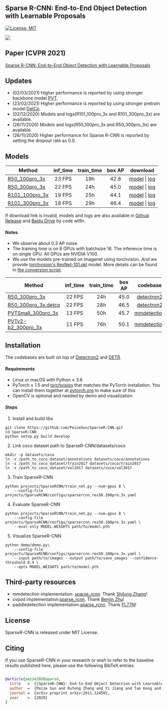 ## Sparse R-CNN: End-to-End Object Detection with Learnable Proposals

[![License: MIT](https://img.shields.io/badge/License-MIT-yellow.svg)](https://opensource.org/licenses/MIT)

![](readme/fig.jpeg)

## Paper (CVPR 2021)
[Sparse R-CNN: End-to-End Object Detection with Learnable Proposals](https://arxiv.org/abs/2011.12450)

## Updates
- (02/03/2021) Higher performance is reported by using stronger backbone model [PVT](https://github.com/whai362/PVT). 
- (23/02/2021) Higher performance is reported by using stronger pretrain model [DetCo](https://github.com/xieenze/DetCo). 
- (02/12/2020) Models and logs(R101_100pro_3x and R101_300pro_3x) are available. 
- (26/11/2020) Models and logs(R50_100pro_3x and R50_300pro_3x) are available.
- (26/11/2020) Higher performance for Sparse R-CNN is reported by setting the dropout rate as 0.0. 

## Models
Method | inf_time | train_time | box AP | download
--- |:---:|:---:|:---:|:---:
[R50_100pro_3x](projects/SparseRCNN/configs/sparsercnn.res50.100pro.3x.yaml) | 23 FPS | 19h  | 42.8 | [model](https://drive.google.com/drive/u/1/folders/19UaSgR4OwqA-BhCs_wG7i6E-OXC5NR__) \| [log](https://drive.google.com/drive/u/1/folders/19UaSgR4OwqA-BhCs_wG7i6E-OXC5NR__)
[R50_300pro_3x](projects/SparseRCNN/configs/sparsercnn.res50.300pro.3x.yaml) | 22 FPS | 24h  | 45.0 | [model](https://drive.google.com/drive/u/1/folders/19UaSgR4OwqA-BhCs_wG7i6E-OXC5NR__) \| [log](https://drive.google.com/drive/u/1/folders/19UaSgR4OwqA-BhCs_wG7i6E-OXC5NR__)
[R101_100pro_3x](projects/SparseRCNN/configs/sparsercnn.res101.100pro.3x.yaml) | 19 FPS | 25h  | 44.1 | [model](https://drive.google.com/drive/u/1/folders/19UaSgR4OwqA-BhCs_wG7i6E-OXC5NR__) \| [log](https://drive.google.com/drive/u/1/folders/19UaSgR4OwqA-BhCs_wG7i6E-OXC5NR__)
[R101_300pro_3x](projects/SparseRCNN/configs/sparsercnn.res101.300pro.3x.yaml) | 18 FPS | 29h  | 46.4 | [model](https://drive.google.com/drive/u/1/folders/19UaSgR4OwqA-BhCs_wG7i6E-OXC5NR__) \| [log](https://drive.google.com/drive/u/1/folders/19UaSgR4OwqA-BhCs_wG7i6E-OXC5NR__)

If download link is invalid, models and logs are also available in [Github Release](https://github.com/PeizeSun/SparseR-CNN/releases/tag/v0.1) and [Baidu Drive](https://pan.baidu.com/s/1v1g5JKPmn0rqiGGAvYHYvw) by code wt9n.

#### Notes
- We observe about 0.3 AP noise.
- The training time is on 8 GPUs with batchsize 16. The inference time is on single GPU. All GPUs are NVIDIA V100.
- We use the models pre-trained on imagenet using torchvision. And we provide [torchvision's ResNet-101.pkl](https://drive.google.com/drive/u/1/folders/19UaSgR4OwqA-BhCs_wG7i6E-OXC5NR__) model. 
More details can be found in [the conversion script](tools/convert-torchvision-to-d2.py).


Method | inf_time | train_time | box AP | codebase
--- |:---:|:---:|:---:|:---:
[R50_300pro_3x](projects/SparseRCNN/configs/sparsercnn.res50.300pro.3x.yaml) | 22 FPS | 24h  | 45.0 | [detectron2](https://github.com/facebookresearch/detectron2)
[R50_300pro_3x.detco](projects/SparseRCNN/configs/sparsercnn.res50.300pro.3x.detco.yaml) | 22 FPS | 28h  | 46.5 | [detectron2](https://github.com/facebookresearch/detectron2)
[PVTSmall_300pro_3x](https://github.com/whai362/PVT) | 13 FPS | 50h  | 45.7 | [mmdetection](https://github.com/open-mmlab/mmdetection)
[PVTv2-b2_300pro_3x](https://github.com/whai362/PVT/blob/v2/detection/configs/sparse_rcnn_pvt_v2_b2_fpn_300_proposals_crop_mstrain_480-800_3x_coco.py) | 11 FPS | 76h | 50.1 | [mmdetection](https://github.com/open-mmlab/mmdetection)


## Installation
The codebases are built on top of [Detectron2](https://github.com/facebookresearch/detectron2) and [DETR](https://github.com/facebookresearch/detr).

#### Requirements
- Linux or macOS with Python ≥ 3.6
- PyTorch ≥ 1.5 and [torchvision](https://github.com/pytorch/vision/) that matches the PyTorch installation.
  You can install them together at [pytorch.org](https://pytorch.org) to make sure of this
- OpenCV is optional and needed by demo and visualization

#### Steps
1. Install and build libs
```
git clone https://github.com/PeizeSun/SparseR-CNN.git
cd SparseR-CNN
python setup.py build develop
```

2. Link coco dataset path to SparseR-CNN/datasets/coco
```
mkdir -p datasets/coco
ln -s /path_to_coco_dataset/annotations datasets/coco/annotations
ln -s /path_to_coco_dataset/train2017 datasets/coco/train2017
ln -s /path_to_coco_dataset/val2017 datasets/coco/val2017
```

3. Train SparseR-CNN
```
python projects/SparseRCNN/train_net.py --num-gpus 8 \
    --config-file projects/SparseRCNN/configs/sparsercnn.res50.100pro.3x.yaml
```

4. Evaluate SparseR-CNN
```
python projects/SparseRCNN/train_net.py --num-gpus 8 \
    --config-file projects/SparseRCNN/configs/sparsercnn.res50.100pro.3x.yaml \
    --eval-only MODEL.WEIGHTS path/to/model.pth
```

5. Visualize SparseR-CNN
```    
python demo/demo.py\
    --config-file projects/SparseRCNN/configs/sparsercnn.res50.100pro.3x.yaml \
    --input path/to/images --output path/to/save_images --confidence-threshold 0.4 \
    --opts MODEL.WEIGHTS path/to/model.pth
```
## Third-party resources
- mmdetection implementation: [sparse_rcnn](https://github.com/open-mmlab/mmdetection/tree/master/configs/sparse_rcnn). Thank [Shilong Zhang](https://github.com/jshilong)!
- cvpod implementation:[sparse_rcnn](https://github.com/Megvii-BaseDetection/cvpods/tree/0927bdcf8d0ae62e8f8d39ba808fa072ee793034/playground/detection/coco/sparse_rcnn). Thank [Benjin Zhu](https://github.com/poodarchu)!
- paddledetection implementation:[sparse_rcnn](https://github.com/PaddlePaddle/PaddleDetection/tree/release/2.2/configs/sparse_rcnn). Thank [FL77N](https://github.com/FL77N/)!

## License

SparseR-CNN is released under MIT License.


## Citing

If you use SparseR-CNN in your research or wish to refer to the baseline results published here, please use the following BibTeX entries:

```BibTeX

@article{peize2020sparse,
  title   =  {{SparseR-CNN}: End-to-End Object Detection with Learnable Proposals},
  author  =  {Peize Sun and Rufeng Zhang and Yi Jiang and Tao Kong and Chenfeng Xu and Wei Zhan and Masayoshi Tomizuka and Lei Li and Zehuan Yuan and Changhu Wang and Ping Luo},
  journal =  {arXiv preprint arXiv:2011.12450},
  year    =  {2020}
}

```
